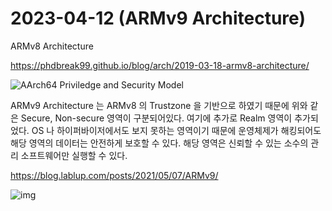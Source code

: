 # 2023-04-12 (ARMv9 Architecture)

ARMv8 Architecture

https://phdbreak99.github.io/blog/arch/2019-03-18-armv8-architecture/

![AArch64 Priviledge and Security Model](https://phdbreak99.github.io/blog/arch/2019-03-18-armv8-architecture/aarch64-priviledge-security-model.png)

ARMv9 Architecture 는 ARMv8 의 Trustzone 을 기반으로 하였기 때문에 위와 같은 Secure, Non-secure 영역이 구분되어있다. 여기에 추가로 Realm 영역이 추가되었다. OS 나 하이퍼바이저에서도 보지 못하는 영역이기 때문에 운영체제가 해킹되어도 해당 영역의 데이터는 안전하게 보호할 수 있다. 해당 영역은 신뢰할 수 있는 소수의 관리 소프트웨어만 실행할 수 있다.

https://blog.lablup.com/posts/2021/05/07/ARMv9/

![img](https://blog.lablup.com/assets/ARMv9/armv9-07.png)

